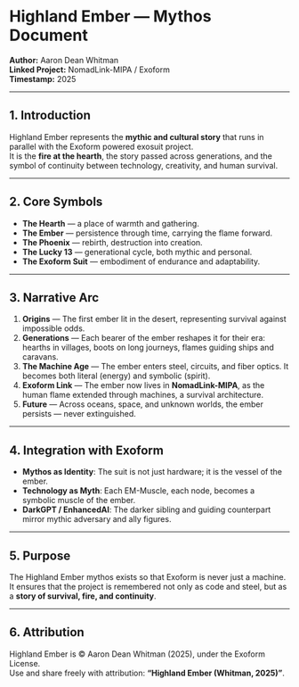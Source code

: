 # Highland Ember — Mythos Document
**Author:** Aaron Dean Whitman  
**Linked Project:** NomadLink-MIPA / Exoform  
**Timestamp:** 2025  

---

## 1. Introduction
Highland Ember represents the **mythic and cultural story** that runs in parallel with the Exoform powered exosuit project.  
It is the **fire at the hearth**, the story passed across generations, and the symbol of continuity between technology, creativity, and human survival.

---

## 2. Core Symbols
- **The Hearth** — a place of warmth and gathering.  
- **The Ember** — persistence through time, carrying the flame forward.  
- **The Phoenix** — rebirth, destruction into creation.  
- **The Lucky 13** — generational cycle, both mythic and personal.  
- **The Exoform Suit** — embodiment of endurance and adaptability.  

---

## 3. Narrative Arc
1. **Origins** — The first ember lit in the desert, representing survival against impossible odds.  
2. **Generations** — Each bearer of the ember reshapes it for their era: hearths in villages, boots on long journeys, flames guiding ships and caravans.  
3. **The Machine Age** — The ember enters steel, circuits, and fiber optics. It becomes both literal (energy) and symbolic (spirit).  
4. **Exoform Link** — The ember now lives in **NomadLink-MIPA**, as the human flame extended through machines, a survival architecture.  
5. **Future** — Across oceans, space, and unknown worlds, the ember persists — never extinguished.  

---

## 4. Integration with Exoform
- **Mythos as Identity**: The suit is not just hardware; it is the vessel of the ember.  
- **Technology as Myth**: Each EM-Muscle, each node, becomes a symbolic muscle of the ember.  
- **DarkGPT / EnhancedAI**: The darker sibling and guiding counterpart mirror mythic adversary and ally figures.  

---

## 5. Purpose
The Highland Ember mythos exists so that Exoform is never just a machine.  
It ensures that the project is remembered not only as code and steel, but as a **story of survival, fire, and continuity**.  

---

## 6. Attribution
Highland Ember is © Aaron Dean Whitman (2025), under the Exoform License.  
Use and share freely with attribution: **“Highland Ember (Whitman, 2025)”**.

